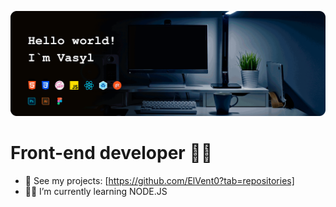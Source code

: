 ![ElVent0](https://github.com/ElVent0/ElVent0/blob/main/github-header.gif)

# Front-end developer 🐱‍💻

- 📁 See my projects: [https://github.com/ElVent0?tab=repositories]
- 👨‍💻 I’m currently learning NODE.JS
